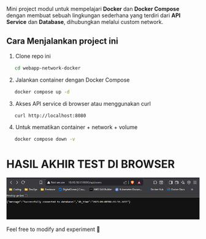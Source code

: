 Mini project modul untuk mempelajari **Docker** dan **Docker Compose** dengan membuat sebuah lingkungan sederhana yang terdiri dari **API Service** dan **Database**, dihubungkan melalui custom network.

## Cara Menjalankan project ini

1. Clone repo ini
```bash
   cd webapp-network-docker
```

2. Jalankan container dengan Docker Compose

```bash
   docker compose up -d
```

3. Akses API service di browser atau menggunakan curl

```bash
   curl http://localhost:8080
```

4. Untuk mematikan container + network + volume

```bash
   docker compose down -v
```

# HASIL AKHIR TEST DI BROWSER
![documentation](image/Screenshot_1.png)


Feel free to modify and experiment 🚀

